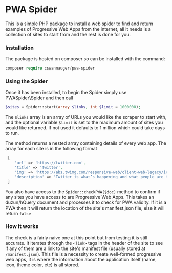 # PWA Spider
This is a simple PHP package to install a web spider to find and return examples of Progressive Web Apps from the internet, all it needs is a collection of sites to start from and the rest is done for you.

### Installation
The package is hosted on composer so can be installed with the command:
```php
composer require cswannauger/pwa-spider
```

### Using the Spider
Once it has been installed, to begin the Spider simply use PWASpider\Spider and then call
```php
$sites = Spider::start(array $links, int $limit = 1000000);
```

The `$links` array is an array of URLs you would like the scraper to start with, and the optional variable `$limit` is set to the maximum amount of sites you would like returned. If not used it defaults to 1 million which could take days to run.

The method returns a nested array containing details of every web app. The array for each site is in the following format
```php
 [
    'url' => 'https://twitter.com',
    'title' => 'Twitter',
    'img' => 'https://abs.twimg.com/responsive-web/client-web-legacy/icon-default-large.8e027b65.png',
    'description' => 'Twitter is what’s happening and what people are talking about right now.'
 ]
```

You also have access to the `Spider::checkPWA($doc)` method to confirm if any sites you have access to are Progressive Web Apps. This takes an duzun/hQuery document and processes it to check for PWA validity. If it is a PWA then it will return the location of the site's manifest.json file, else it will return `false`

### How it works
The check is a fairly naive one at this point but from testing it is still accurate. It iterates through the `<link>` tags in the header of the site to see if any of them are a link to the site's manifest file (usually stored at `/manifest.json`). This file is a necessity to create well-formed progressive web apps, it is where the information about the application itself (name, icon, theme color, etc) is all stored.
